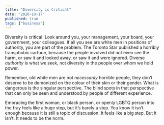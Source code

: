```yaml
---
title: "Diversity is Critical"
date: "2020-10-17"
published: true
tags: ["business"]
---
```


Diversity is critical. Look around you, your management, your board, your government, your colleagues. If all you see are white men in positions of authority, you are part of the problem. The Toronto Star published a horribly transphobic cartoon, because the people involved did not even see the harm, or saw it and looked away, or saw it and were ignored. Diverse *authority* is what we seek, not diversity in the people over whom we hold power.

Remember, old white men are not _necessarily_ horrible people, they don’t deserve to be demonized on the colour of their skin or their gender. What is dangerous is the singular perspective. The blind spots in that perspective that can only be seen and understood by people of different experience.

Embracing the first woman, or black person, or openly LGBTQ person into the fray feels like a huge step, but it’s barely a step. You know it isn’t enough because it is still a topic of discussion. It feels like a big step. But it isn’t. It needs to be the norm.
